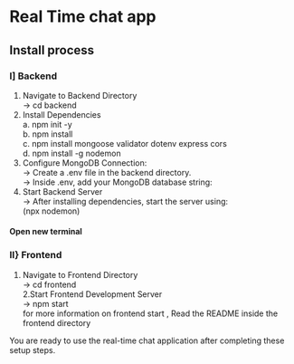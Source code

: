 # Real Time chat app

## Install process
### I] Backend
  1. Navigate to Backend Directory   
     -> cd backend
  2. Install Dependencies  
     a. npm init -y  
     b. npm install  
     c. npm install mongoose validator dotenv express cors  
     d. npm install -g nodemon  
  3. Configure MongoDB Connection:  
     -> Create a .env file in the backend directory.  
     -> Inside .env, add your MongoDB database string:  
  4. Start Backend Server  
     -> After installing dependencies, start the server using:  
        (npx nodemon)  

#### Open new terminal

### II} Frontend
  1. Navigate to Frontend Directory  
     -> cd frontend  
  2.Start Frontend Development Server  
     -> npm start  
     for more information on frontend start , Read the README inside the frontend directory  

You are ready to use the real-time chat application after completing these setup steps.
